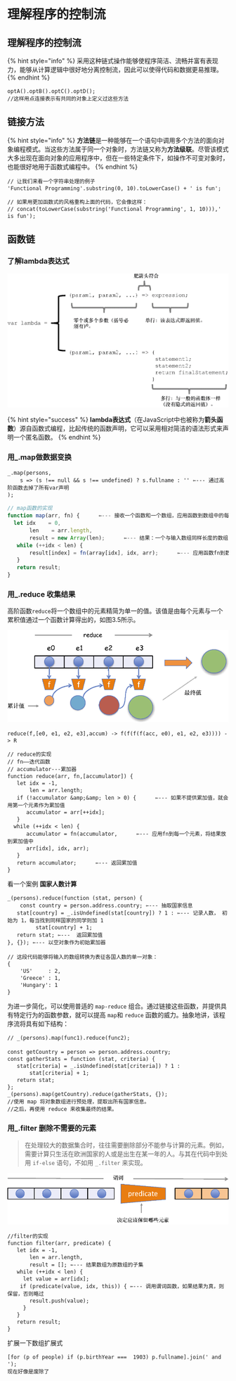 # 理解程序的控制流

## 理解程序的控制流

{% hint style="info" %}
 采用这种链式操作能够使程序简洁、流畅并富有表现力，能够从计算逻辑中很好地分离控制流，因此可以使得代码和数据更易推理。
{% endhint %}

```text
optA().optB().optC().optD();
//这样用点连接表示有共同的对象上定义过这些方法
```

## 链接方法

{% hint style="info" %}
 **方法链**是一种能够在一个语句中调用多个方法的面向对象编程模式。当这些方法属于同一个对象时，方法链又称为**方法级联**。尽管该模式大多出现在面向对象的应用程序中，但在一些特定条件下，如操作不可变对象时，也能很好地用于函数式编程中。
{% endhint %}

```text
// 让我们来看一个字符串处理的例子
'Functional Programming'.substring(0, 10).toLowerCase() + ' is fun';
```

```text
// 如果用更加函数式的风格重构上面的代码，它会像这样：
// concat(toLowerCase(substring('Functional Programming', 1, 10))),' is fun');
```

## 函数链

### 了解lambda表达式

![](../.gitbook/assets/1805fbf35cc4a80c9d6b-original-image3.png)

{% hint style="success" %}
 **lambda表达式**（在JavaScript中也被称为**箭头函数**）源自函数式编程，比起传统的函数声明，它可以采用相对简洁的语法形式来声明一个匿名函数。
{% endhint %}

### 用\_.map做数据变换

```text
_.map(persons,
    s => (s !== null && s !== undefined) ? s.fullname : '' ⇽--- 通过高阶函数去掉了所有var声明
);
```

```javascript
// map函数的实现
function map(arr, fn) {      ⇽--- 接收一个函数和一个数组，应用函数到数组中的每一个元素，然后返回同样大小的新数组
  let idx    = 0,
       len    = arr.length,
       result = new Array(len);      ⇽--- 结果：一个与输入数组同样长度的数组
   while (++idx < len) {
       result[index] = fn(array[idx], idx, arr);      ⇽--- 应用函数fn到数组中的每一个元素，再把结果放入数组
   }
   return result;
}
```

### 用\_.reduce 收集结果

 高阶函数`reduce`将一个数组中的元素精简为单一的值。该值是由每个元素与一个累积值通过一个函数计算得出的，如图3.5所示。

![&#x5C06;&#x6570;&#x7EC4; reduce &#x4E3A;&#x5355;&#x4E00;&#x503C;&#x3002;&#x6BCF;&#x6B21;&#x8FED;&#x4EE3;&#x90FD;&#x4F1A;&#x8BA1;&#x7B97;&#x51FA;&#x57FA;&#x4E8E;&#x5148;&#x524D;&#x7ED3;&#x679C;&#x7684;&#x7D2F;&#x79EF;&#x503C;&#xFF0C; &#x76F4;&#x81F3;&#x5230;&#x8FBE;&#x6570;&#x7EC4;&#x7684;&#x672B;&#x5C3E;&#x3002;reduce &#x7684;&#x6700;&#x7EC8;&#x7ED3;&#x679C;&#x59CB;&#x7EC8;&#x662F;&#x5355;&#x4E00;&#x503C;](../.gitbook/assets/18059584110c53199f77-original-image5.png)

```text
reduce(f,[e0, e1, e2, e3],accum) -> f(f(f(f(acc, e0), e1, e2, e3)))) -> R
```

```text
// reduce的实现
// fn——迭代函数
// accumulator---累加器
function reduce(arr, fn,[accumulator]) {
   let idx = -1,
       len = arr.length;
   if (!accumulator &amp;&amp; len > 0) {      ⇽--- 如果不提供累加值，就会用第一个元素作为累加值
      accumulator = arr[++idx];
   }
  while (++idx < len) {
      accumulator = fn(accumulator,      ⇽--- 应用fn到每一个元素，将结果放到累加值中
      arr[idx], idx, arr);
   }
   return accumulator;      ⇽--- 返回累加值
}
```

看一个案例   **国家人数计算**

```text
_(persons).reduce(function (stat, person) {
    const country = person.address.country; ⇽--- 抽取国家信息
   stat[country] = _.isUndefined(stat[country]) ? 1 : ⇽--- 记录人数， 初始为 1，每当找到同样国家的同学则加 1
         stat[country] + 1;
   return stat; ⇽---  返回累加值
}, {}); ⇽--- 以空对象作为初始累加器

// 这段代码能够将输入的数组转换为表征各国人数的单一对象：
{
    'US'     : 2,
    'Greece' : 1,
    'Hungary': 1
}
```

 为进一步简化，可以使用普适的 `map-reduce` 组合。通过链接这些函数，并提供具有特定行为的函数参数，就可以提高 `map`和 `reduce` 函数的威力。抽象地讲，该程序流将具有如下结构：

```text
// _(persons).map(func1).reduce(func2);

const getCountry = person => person.address.country;
const gatherStats = function (stat, criteria) {
   stat[criteria] = _.isUndefined(stat[criteria]) ? 1 :
       stat[criteria] + 1;
   return stat;
};
_(persons).map(getCountry).reduce(gatherStats, {});
//使用 map 将对象数组进行预处理，提取出所有国家信息。
//之后，再使用 reduce 来收集最终的结果。
```

### 用\_.filter 删除不需要的元素

> 在处理较大的数据集合时，往往需要删除部分不能参与计算的元素。例如，需要计算只生活在欧洲国家的人或是出生在某一年的人。与其在代码中到处用 `if-else` 语句，不如用 `_.filter` 来实现。

![filter &#x64CD;&#x4F5C;&#x4EE5;&#x4E00;&#x4E2A;&#x6570;&#x7EC4;&#x4E3A;&#x8F93;&#x5165;&#xFF0C;&#x5E76;&#x65BD;&#x52A0;&#x4E00;&#x4E2A;&#x9009;&#x62E9;&#x6761;&#x4EF6; p&#xFF0C;&#x4ECE;&#x800C;&#x4EA7;&#x751F;&#x4E00;&#x4E2A;&#x53EF;&#x80FD;&#x8F83; &#x539F;&#x6570;&#x7EC4;&#x66F4;&#x5C0F;&#x7684;&#x5B50;&#x96C6;&#x3002;&#x6761;&#x4EF6;p&#x4E5F;&#x79F0;&#x4E3A;&#x51FD;&#x6570;&#x8C13;&#x8BCD;](../.gitbook/assets/1805745860b97d57f357-original-image8.png)

```text
//filter的实现
function filter(arr, predicate) {
   let idx = -1,
       len = arr.length,
       result = []; ⇽--- 结果数组为原数组的子集
   while (++idx < len) {
     let value = arr[idx];
    if (predicate(value, idx, this)) { ⇽--- 调用谓词函数，如果结果为真，则保留，否则略过
       result.push(value);
     }
   }
   return result;
}
```

扩展一下数组扩展式

```text
[for (p of people) if (p.birthYear ===  1903) p.fullname].join(' and ');
现在好像是废除了
```

